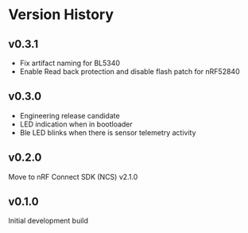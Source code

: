 # Version History

## v0.3.1
- Fix artifact naming for BL5340
- Enable Read back protection and disable flash patch for nRF52840

## v0.3.0
- Engineering release candidate
- LED indication when in bootloader
- Ble LED blinks when there is sensor telemetry activity

## v0.2.0
Move to nRF Connect SDK (NCS) v2.1.0

## v0.1.0
Initial development build